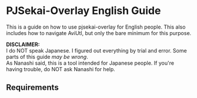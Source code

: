 # PJSekai-Overlay English Guide

This is a guide on how to use pjsekai-overlay for English people. This also includes how to navigate AviUtl, but only the bare minimum for this purpose.

**DISCLAIMER:**\
I do NOT speak Japanese. I figured out everything by trial and error. Some parts of this guide *may be wrong*.\
As Nanashi said, this is a tool intended for Japanese people. If you're having trouble, do NOT ask Nanashi for help.

## Requirements
